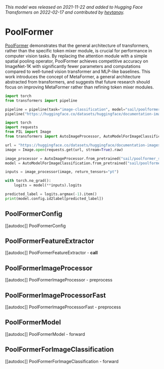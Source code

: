 <!--Copyright 2022 The HuggingFace Team. All rights reserved.

Licensed under the Apache License, Version 2.0 (the "License"); you may not use this file except in compliance with
the License. You may obtain a copy of the License at

http://www.apache.org/licenses/LICENSE-2.0

Unless required by applicable law or agreed to in writing, software distributed under the License is distributed on
an "AS IS" BASIS, WITHOUT WARRANTIES OR CONDITIONS OF ANY KIND, either express or implied. See the License for the
specific language governing permissions and limitations under the License.

⚠️ Note that this file is in Markdown but contain specific syntax for our doc-builder (similar to MDX) that may not be
rendered properly in your Markdown viewer.

-->
*This model was released on 2021-11-22 and added to Hugging Face Transformers on 2022-02-17 and contributed by [heytanay](https://huggingface.co/heytanay).*

# PoolFormer

[PoolFormer](https://huggingface.co/papers/2111.11418) demonstrates that the general architecture of transformers, rather than the specific token mixer module, is crucial for performance in computer vision tasks. By replacing the attention module with a simple spatial pooling operator, PoolFormer achieves competitive accuracy on ImageNet-1K with significantly fewer parameters and computations compared to well-tuned vision transformer and MLP-like baselines. This work introduces the concept of MetaFormer, a general architecture abstracted from transformers, and suggests that future research should focus on improving MetaFormer rather than refining token mixer modules.

<hfoptions id="usage">
<hfoption id="Pipeline">

```py
import torch
from transformers import pipeline

pipeline = pipeline(task="image-classification", model="sail/poolformer_s12", dtype="auto")
pipeline("https://huggingface.co/datasets/huggingface/documentation-images/resolve/main/pipeline-cat-chonk.jpeg")
```

</hfoption>
<hfoption id="AutoModel">

```python
import torch
import requests
from PIL import Image
from transformers import AutoImageProcessor, AutoModelForImageClassification

url = "https://huggingface.co/datasets/huggingface/documentation-images/resolve/main/pipeline-cat-chonk.jpeg"
image = Image.open(requests.get(url, stream=True).raw)

image_processor = AutoImageProcessor.from_pretrained("sail/poolformer_s12")
model = AutoModelForImageClassification.from_pretrained("sail/poolformer_s12", dtype="auto")

inputs = image_processor(image, return_tensors="pt")

with torch.no_grad():
    logits = model(**inputs).logits

predicted_label = logits.argmax(-1).item()
print(model.config.id2label[predicted_label])
```

</hfoption>
</hfoptions>

## PoolFormerConfig

[[autodoc]] PoolFormerConfig

## PoolFormerFeatureExtractor

[[autodoc]] PoolFormerFeatureExtractor
    - __call__

## PoolFormerImageProcessor

[[autodoc]] PoolFormerImageProcessor
    - preprocess

## PoolFormerImageProcessorFast

[[autodoc]] PoolFormerImageProcessorFast
    - preprocess

## PoolFormerModel

[[autodoc]] PoolFormerModel
    - forward

## PoolFormerForImageClassification

[[autodoc]] PoolFormerForImageClassification
    - forward

